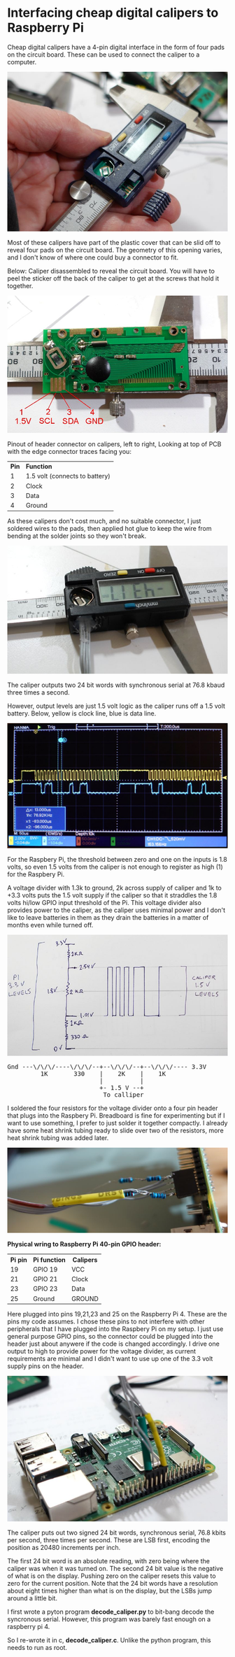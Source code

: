 <html>
<h1>Interfacing cheap digital calipers to Raspberry Pi</h1>

Cheap digital calipers have a 4-pin digital interface in the form of four pads
on the circuit board.  These can be used to connect the caliper to a computer.
<p>
<img src="pix/connector.jpg">
<p>
Most of these calipers have part of the plastic cover that can be slid off to reveal
four pads on the circuit board.  The geometry of this opening varies, and I don't
know of where one could buy a connector to fit.
<p>


Below: Caliper disassembled to reveal the circuit board.  You will have to peel the sticker off
the back of the caliper to get at the screws that hold it together.
<p>
<img src="pix/caliper_pcb.jpg">
<p>
Pinout of header connector on calipers, left to right,
Looking at top of PCB with the edge connector traces facing you:

<table>
<tr><td><b>Pin<td><b>Function
<tr><td>1<td>1.5 volt (connects to battery)
<tr><td>2<td>Clock
<tr><td>3<td>Data
<tr><td>4<td>Ground
</table>
<p>

As these calipers don't cost much, and no suitable connector,
I just soldered wires to the pads, then applied hot glue
to keep the wire from bending at the solder joints so they won't break.
<p>
<img src="pix/hotglued.jpg">
<p>



The caliper outputs two 24 bit words with synchronous serial at 76.8 kbaud
three times a second.
<p>
However, output levels are just 1.5 volt logic as the caliper runs
off a 1.5 volt battery.  Below, yellow is clock line, blue is data line.
<p>
<img src="pix/scope_trace.jpg">
<p>
For the Raspbery Pi, the threshold between zero and one on the inputs
is 1.8 volts, so even 1.5 volts from the caliper is not enough to
register as high (1) for the Raspbery Pi.
<p>
A voltage divider with 1.3k to ground, 2k across supply of caliper
and 1k to +3.3 volts puts the 1.5 volt supply if the caliper so that it
straddles the 1.8 volts hi/low GPIO input threshold of the Pi.  This voltage divider
also provides power to the caliper, as the caliper uses minimal power and
I don't like to leave batteries in them as they drain the batteries in a matter
of months even while turned off.
<p>
<img src="pix/voltage_divider.jpg">
<pre>
Gnd ---\/\/\/----\/\/\/--+--\/\/\/--+--\/\/\/---- 3.3V
         1K       330    |    2K    |    1K
                         |          |
                         +- 1.5 V --+
                          To calliper
</pre>

<p>
I soldered the four resistors for the voltage divider onto a four pin
header that plugs into the Raspbery Pi.  Breadboard is fine for experimenting
but if I want to use something, I prefer to just solder it together compactly.
I already have some heat shrink tubing ready to slide over two of the resistors,
more heat shrink tubing was added later.
<p>
<img src="pix/resistors.jpg">
<p>
<b>Physical wring to Raspberry Pi 40-pin GPIO header:</b>
<table>
<tr><th>Pi pin<th>Pi function<th>Calipers
<tr><td>19<td>GPIO 19<td>VCC
<tr><td>21<td>GPIO 21<td>Clock
<tr><td>23<td>GPIO 23<td>Data
<tr><td>25<td>Ground<td>GROUND
</table>
<p>
Here plugged into pins 19,21,23 and 25 on the Raspberry Pi 4.  These are the pins
my code assumes.  I chose these pins to not interfere with other peripherals that
I have plugged into the Raspbery Pi on my setup.  I just use
general purpose GPIO pins, so the connector could be plugged into the header just
about anywere if the code is changed accordingly.  I drive one output to high
to provide power for the voltage divider, as current requirements are minimal
and I didn't want to use up one of the 3.3 volt supply pins on the header.
<p>
<img src="pix/plugged_in.jpg">
<p>

The caliper puts out two signed 24 bit words, synchronous serial, 76.8 kbits per second,
three times per second.  These are LSB first, encoding the position as 20480 increments per inch.
<p>
The first 24 bit word is an absolute reading, with zero being where the caliper was
when it was turned on.  The second 24 bit value is the negative
of what is on the display.  Pushing zero on the caliper resets this value
to zero for the current position.  Note that the 24 bit words have a resolution about
eight times higher than what is on the display, but the LSBs jump around a little bit.
<p>
I first wrote a pyton program <b>decode_caliper.py</b> to bit-bang decode the syncronous serial.  However,
this program was barely fast enough on a raspberry pi 4.
<p>
So I re-wrote it in c, <b>decode_caliper.c</b>.  Unlike the python program, this needs
to run as root.



